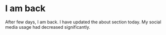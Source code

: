 # I am back


After few days, I am back. I have updated the about section today. My social media usage had decreased significantly.
